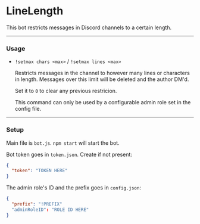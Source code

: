 # LineLength

This bot restricts messages in Discord channels to a certain length.

------------

### Usage
- `!setmax chars <max>` / `!setmax lines <max>` 

	Restricts messages in the channel to however many lines or characters in length. Messages over this limit will be deleted and the author DM'd.
	
	Set it to `0` to clear any previous restricion.
	
	This command can only be used by a configurable admin role set in the config file.

------------

### Setup

Main file is `bot.js`.  `npm start` will start the bot.

Bot token goes in `token.json`. Create if not present:
```json
{
  "token": "TOKEN HERE"
}
```

The admin role's ID and the prefix goes in `config.json`: 
```json
{
  "prefix": "!PREFIX"
  "adminRoleID": "ROLE ID HERE"
}
```
